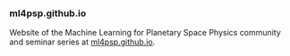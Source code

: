 ### ml4psp.github.io

Website of the Machine Learning for Planetary Space Physics community and seminar series at [ml4psp.github.io](https://www.ml4psp.github.io).
